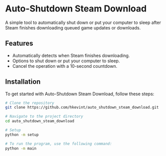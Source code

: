 # Auto-Shutdown Steam Download

A simple tool to automatically shut down or put your computer to sleep after Steam finishes downloading queued game updates or downloads.

## Features

- Automatically detects when Steam finishes downloading.
- Options to shut down or put your computer to sleep.
- Cancel the operation with a 10-second countdown.

## Installation

To get started with Auto-Shutdown Steam Download, follow these steps:

```sh
# Clone the repository
git clone https://github.com/hkevint/auto_shutdown_steam_download.git

# Navigate to the project directory
cd auto_shutdown_steam_download

# Setup
python -m setup

# To run the program, use the following command:
python -m main
